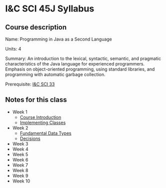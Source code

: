 # I&C SCI 45J Syllabus

## Course description

Name: Programming in Java as a Second Language

Units: 4

Summary: An introduction to the lexical, syntactic, semantic, and pragmatic characteristics of the Java language for experienced programmers. Emphasis on object-oriented programming, using standard libraries, and programming with automatic garbage collection.

Prerequisite: [I&C SCI 33](../../spring-2020/ics-33/syllabus.md)

## Notes for this class

- Week 1
    - [Course Introduction](./week1/course-intro.md)
    - [Implementing Classes](./week1/implementing-classes.md)
- Week 2
    - [Fundamental Data Types](./week2/fundamental-data-types.md)
    - [Decisions](./week2/decisions.md)
- Week 3
- Week 4
- Week 5
- Week 6
- Week 7
- Week 8
- Week 9
- Week 10
